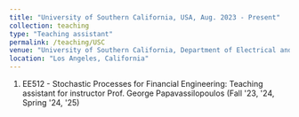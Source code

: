 ```yaml
---
title: "University of Southern California, USA, Aug. 2023 - Present"
collection: teaching
type: "Teaching assistant"
permalink: /teaching/USC
venue: "University of Southern California, Department of Electrical and Computer Engineering"
location: "Los Angeles, California"
---
```


1. EE512 - Stochastic Processes for Financial Engineering: Teaching assistant for instructor Prof. George Papavassilopoulos (Fall '23, '24, Spring '24, '25)

